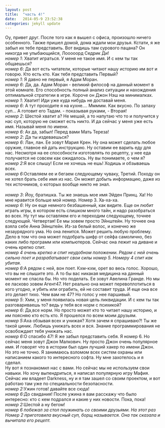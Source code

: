 ```yaml
---
layout: post
title:  "часть 4!"
date:   2014-05-9 23:52:38
categories: jekyll update
---
```

Оу, привет друг. После того как я вышел с офиса, произошло ничего особенного. Также пришел домой, дома ждали мои друзья. Кстати, я же забыл их тебе представить. Вот видишь там сурового пацана? Он никогда не улыбающийся, Лооооорд Седрик Ди! <br>
*номер 1*: Хватит играться. У меня не такое имя. И с кем ты так общаешься? 
<br>*номер 6*: Да вот есть читатели, которые читают нашу историю им вот и говорю. Кто есть кто. Как тебя представить Первый?
<br>*номер 1*: Я давно не первый, я Адам Моран. 
<br>*номер 6*: Да, да. Адам Моран - великий философ на данный момент в этой комнате. Его способность полный анализ ситуации и нахождения оптимальной стратегии в игре. Короче он Джон Нэш на минималках.
<br>*номер 1*: Хватит! Иди уже куда нибудь не доставай меня. 
<br>*номер 6*: А тут проходите я на кухне…. Ммммм. Как вкусно. По запаху суп… А готовит его Тадам. - показывая руками, - Вторая! 
<br>*номер 2*: Шестой хватит а? Не мешай, а то напутаю что то и получится у нас суп, которую не сможет есть никто. И да сейчас у меня уже есть имя. Называй меня по имени. 
<br>*номер 6*: Ах да, забыл! Перед вами Мать Тереза!
<br>*номер 2*: Да ты издеваешься? 
<br>*номер 6*: Лан, лан. Ее зовут Мария Крен. Ну она может сделать любое оружие, главное ей дать инструкцию. Ну оставим ее варить еду для нас. Несмотря на ее способности изготовлять по рецепту, у нее еда получается не совсем как ожидалось. Ну вы понимаете, о чем я?
<br>*номер 2*:Я все слышу! Если не хочешь не ешь! Ходишь и обзываешь всех. 
<br>*номер 6*:Оставляем ее и бегаем следующему чуваку, Третий. Походу он не хотел брать себе имя из нас. Он может добыть информацию, даже из тех источников, о которых вообще никто не знал.  
<br>*номер 3*: Йоу, братишка. Ты же знаешь мое имя Эйден Принц. Ха! Но мне нравится больше мой номер. Номер 3. Ха-ха-ха. 
<br>*номер 6*: Ну он еще немного безбашенный, как видите. Еще он любит играть игры, в котором есть слишком много тайн, и надо разобраться во всех. Ну тут мы оставляем его и переходим следующему, точнее следующей. Четвертая! Ее мы зовем просто Эйнштейн. Ну точнее она взяла себе Анна Эйнштейн. Из-за белый волос, и конечно же незаурядного ума. Но она ленится. Может решить любую проблему. Дело в том что она может подобрать шифр от сейфа самолично, без каких либо программ или компьютеров. Сейчас она лежит на диване и очень крепко спит. 
<br>*номер 4 очень крепко и спит неудобном положении. Рядом с ней очень сильно поет и разрабатывает свои силы номер 5. Номеру 4 спит как убитая*.
<br>*номер 6*:А рядом с ней, вон поет. Кхм-кхм, орет во весь голос. Хорошо, что вы  не слышите это. А то бы вас никакая медицина на данный момент не спасла бы. Но что поделать. Ее зовут Авелина Гранде. Но мы ее ласково зовем Агент47. Нет реально она может перевоплотиться в кого угодно, и убить или ограбить, ей не составит труда. И еще она все это делает тихо. Чем вам не 47? Но голос у нее паршивый.
<br>*номер 5*: Хмм, у меня появилась новая цель ликвидации. И с кем ты так разговариваешь то? ведь у тебя все норм с психикой?
<br>*номер 6*: Да,все норм. Но просто может кто то читает нашу историю, и им поясняю кто есть кто.  Я прошелся по всем моим друзьям. 
<br>*номер 5*:Аха обзывая всех и унижая? Хотя зачем я спрашиваю?! Ты же такой циник. Любишь унижать всех и вся. Знание программирования не освобождает тебя унижать нас.
<br>*номер 6*:О спасибо 47! Я же забыл представить себя. Я номер 6. Но сейчас меня зовут Джон Малкович. Ну просто Джон очень популярное имя. И говорят что в истории был один лучший хакер по имени Джон. Но это не точно. Я занимаюсь взломом всех систем охраны или написанием какого то интересного софта. Ну мне захотелось и я сделал. 
<br>Ну вот я познакомил нас с вами. Но сейчас мы не используем свои навыки. Но хочу выпендриться, я написал популярную игру Мафия. Сейчас им владеет Darkness, ну и я там зашел со своим проектом, и вот работаю там уже по специальности безопасности. 
<br>*номер 2*:Ужин готов! давайте все сюда! 
<br>*номер 6*:До свидания! После ужина я вам расскажу что было интересно: кто с кем подрался и какие у них новости. Пока, пока!
<br>*номер 2*:Шестой а ну бегом!
<br>*номер 6 побежал за стол поужинать со своими друзьями. На этот раз Номер 2 приготовила вкусный суп, борщ называется. Она так сказала и вычитала его рецепт.*
